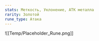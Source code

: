 ```yaml
---
stats: Меткость, Уклонение, АТК металла
rarity: Золотой
rune_type: Атака
---
```

![[Temp/Placeholder_Rune.png]]
